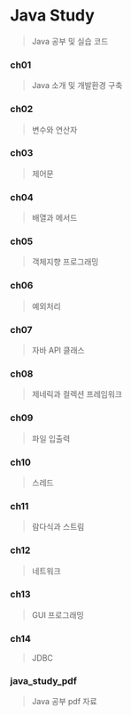 # Java Study
> Java 공부 및 실습 코드

### ch01
> Java 소개 및 개발환경 구축

### ch02
> 변수와 연산자

### ch03
> 제어문

### ch04
> 배열과 메서드

### ch05
> 객체지향 프로그래밍

### ch06
> 예외처리

### ch07
>  자바 API 클래스

### ch08
> 제네릭과 컬렉션 프레임워크

### ch09
> 파일 입출력

### ch10
> 스레드

### ch11
> 람다식과 스트림

### ch12
> 네트워크

### ch13
> GUI 프로그래밍

### ch14
> JDBC

### java_study_pdf
> Java 공부 pdf 자료






